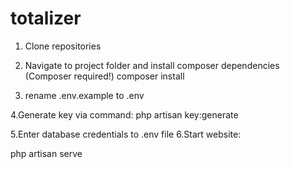 # totalizer


1. Clone repositories
2. Navigate to project folder and install composer dependencies (Composer required!)
composer install

3. rename .env.example to .env

4.Generate key via command:
php artisan key:generate

5.Enter database credentials to .env file
6.Start website:

php artisan serve




